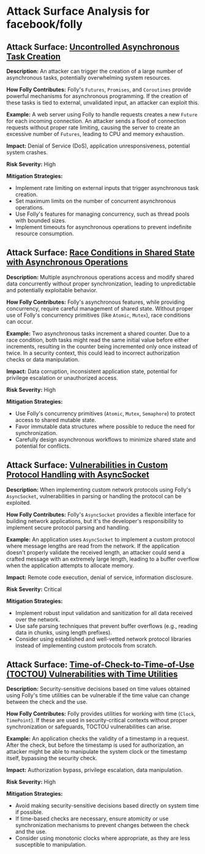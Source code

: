 # Attack Surface Analysis for facebook/folly

## Attack Surface: [Uncontrolled Asynchronous Task Creation](./attack_surfaces/uncontrolled_asynchronous_task_creation.md)

**Description:** An attacker can trigger the creation of a large number of asynchronous tasks, potentially overwhelming system resources.

**How Folly Contributes:** Folly's `Futures`, `Promises`, and `Coroutines` provide powerful mechanisms for asynchronous programming. If the creation of these tasks is tied to external, unvalidated input, an attacker can exploit this.

**Example:** A web server using Folly to handle requests creates a new `Future` for each incoming connection. An attacker sends a flood of connection requests without proper rate limiting, causing the server to create an excessive number of `Futures`, leading to CPU and memory exhaustion.

**Impact:** Denial of Service (DoS), application unresponsiveness, potential system crashes.

**Risk Severity:** High

**Mitigation Strategies:**
- Implement rate limiting on external inputs that trigger asynchronous task creation.
- Set maximum limits on the number of concurrent asynchronous operations.
- Use Folly's features for managing concurrency, such as thread pools with bounded sizes.
- Implement timeouts for asynchronous operations to prevent indefinite resource consumption.

## Attack Surface: [Race Conditions in Shared State with Asynchronous Operations](./attack_surfaces/race_conditions_in_shared_state_with_asynchronous_operations.md)

**Description:** Multiple asynchronous operations access and modify shared data concurrently without proper synchronization, leading to unpredictable and potentially exploitable behavior.

**How Folly Contributes:** Folly's asynchronous features, while providing concurrency, require careful management of shared state. Without proper use of Folly's concurrency primitives (like `Atomic`, `Mutex`), race conditions can occur.

**Example:** Two asynchronous tasks increment a shared counter. Due to a race condition, both tasks might read the same initial value before either increments, resulting in the counter being incremented only once instead of twice. In a security context, this could lead to incorrect authorization checks or data manipulation.

**Impact:** Data corruption, inconsistent application state, potential for privilege escalation or unauthorized access.

**Risk Severity:** High

**Mitigation Strategies:**
- Use Folly's concurrency primitives (`Atomic`, `Mutex`, `Semaphore`) to protect access to shared mutable state.
- Favor immutable data structures where possible to reduce the need for synchronization.
- Carefully design asynchronous workflows to minimize shared state and potential for conflicts.

## Attack Surface: [Vulnerabilities in Custom Protocol Handling with AsyncSocket](./attack_surfaces/vulnerabilities_in_custom_protocol_handling_with_asyncsocket.md)

**Description:** When implementing custom network protocols using Folly's `AsyncSocket`, vulnerabilities in parsing or handling the protocol can be exploited.

**How Folly Contributes:** Folly's `AsyncSocket` provides a flexible interface for building network applications, but it's the developer's responsibility to implement secure protocol parsing and handling.

**Example:** An application uses `AsyncSocket` to implement a custom protocol where message lengths are read from the network. If the application doesn't properly validate the received length, an attacker could send a crafted message with an extremely large length, leading to a buffer overflow when the application attempts to allocate memory.

**Impact:** Remote code execution, denial of service, information disclosure.

**Risk Severity:** Critical

**Mitigation Strategies:**
- Implement robust input validation and sanitization for all data received over the network.
- Use safe parsing techniques that prevent buffer overflows (e.g., reading data in chunks, using length prefixes).
- Consider using established and well-vetted network protocol libraries instead of implementing custom protocols from scratch.

## Attack Surface: [Time-of-Check-to-Time-of-Use (TOCTOU) Vulnerabilities with Time Utilities](./attack_surfaces/time-of-check-to-time-of-use__toctou__vulnerabilities_with_time_utilities.md)

**Description:** Security-sensitive decisions based on time values obtained using Folly's time utilities can be vulnerable if the time value can change between the check and the use.

**How Folly Contributes:** Folly provides utilities for working with time (`Clock`, `TimePoint`). If these are used in security-critical contexts without proper synchronization or safeguards, TOCTOU vulnerabilities can arise.

**Example:** An application checks the validity of a timestamp in a request. After the check, but before the timestamp is used for authorization, an attacker might be able to manipulate the system clock or the timestamp itself, bypassing the security check.

**Impact:** Authorization bypass, privilege escalation, data manipulation.

**Risk Severity:** High

**Mitigation Strategies:**
- Avoid making security-sensitive decisions based directly on system time if possible.
- If time-based checks are necessary, ensure atomicity or use synchronization mechanisms to prevent changes between the check and the use.
- Consider using monotonic clocks where appropriate, as they are less susceptible to manipulation.

